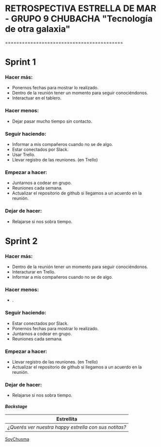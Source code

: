 # **RETROSPECTIVA ESTRELLA DE MAR - GRUPO 9 CHUBACHA "Tecnología de otra galaxia"**

==========================================

# Sprint 1

### **Hacer más:**

- Ponernos fechas para mostrar lo realizado.
- Dentro de la reunión tener un momento para seguir conociéndonos.
- Interactuar en el tablero.

### **Hacer menos:**

- Dejar pasar mucho tiempo sin contacto.

### **Seguir haciendo:**

- Informar a mis compañeros cuando no se de algo.
- Estar conectados por Slack.
- Usar Trello.
- Llevar registro de las reuniones. (en Trello)

### **Empezar a hacer:**

- Juntarnos a codear en grupo.
- Reuniones cada semana.
- Actualizar el repositorio de github si llegamos a un acuerdo en la reunión.

### **Dejar de hacer:**

- Relajarse si nos sobra tiempo.



# Sprint 2

### **Hacer más:**

- Dentro de la reunión tener un momento para seguir conociéndonos.
- Interacturar en Trello.
- Informar a mis compañeros cuando no se de algo.

### **Hacer menos:**

- .

### **Seguir haciendo:**

- Estar conectados por Slack.
- Ponernos fechas para mostrar lo realizado.
- Juntarnos a codear en grupo.
- Reuniones cada semana.

### **Empezar a hacer:**

- Llevar registro de las reuniones. (en Trello)
- Actualizar el repositorio de github si llegamos a un acuerdo en la reunión.

### **Dejar de hacer:**

- Relajarse si nos sobra tiempo.

#### _Backstage_

| Estrellita                                            |
| ----------------------------------------------------- |
| _¿Querés ver nuestra happy estrella con sus notitas?_ |
[SoyChusma](https://jamboard.google.com/d/1CfQ5_MwVa0ECRG-j5WzafQ-ExpHkV2EDER56sI8WOm0/viewer?f=0)
